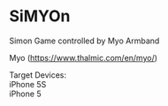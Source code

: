 # SiMYOn
Simon Game controlled by Myo Armband

Myo (https://www.thalmic.com/en/myo/)

Target Devices:
<br>
iPhone 5S
<br>
iPhone 5

